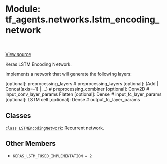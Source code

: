 <div itemscope itemtype="http://developers.google.com/ReferenceObject">
<meta itemprop="name" content="tf_agents.networks.lstm_encoding_network" />
<meta itemprop="path" content="Stable" />
<meta itemprop="property" content="KERAS_LSTM_FUSED_IMPLEMENTATION"/>
</div>

# Module: tf_agents.networks.lstm_encoding_network

<table class="tfo-notebook-buttons tfo-api" align="left">
</table>

<a target="_blank" href="https://github.com/tensorflow/agents/tree/master/tf_agents/networks/lstm_encoding_network.py">View
source</a>

Keras LSTM Encoding Network.

<!-- Placeholder for "Used in" -->

Implements a network that will generate the following layers:

  [optional]: preprocessing_layers  # preprocessing_layers
  [optional]: (Add | Concat(axis=-1) | ...)  # preprocessing_combiner
  [optional]: Conv2D # input_conv_layer_params
  Flatten
  [optional]: Dense  # input_fc_layer_params
  [optional]: LSTM cell
  [optional]: Dense  # output_fc_layer_params

## Classes

[`class LSTMEncodingNetwork`](../../tf_agents/networks/lstm_encoding_network/LSTMEncodingNetwork.md): Recurrent network.

## Other Members

*   `KERAS_LSTM_FUSED_IMPLEMENTATION = 2`
    <a id="KERAS_LSTM_FUSED_IMPLEMENTATION"></a>
